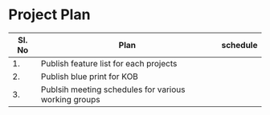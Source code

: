 # Project Plan

| Sl. No | Plan | schedule |
|---|---|---|
| 1. |  Publish feature list for each projects ||
| 2. |  Publish blue print for KOB ||
| 3. |  Publsih meeting schedules for various working groups||
